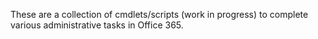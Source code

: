 These are a collection of cmdlets/scripts (work in progress) to complete various administrative tasks in Office 365.
